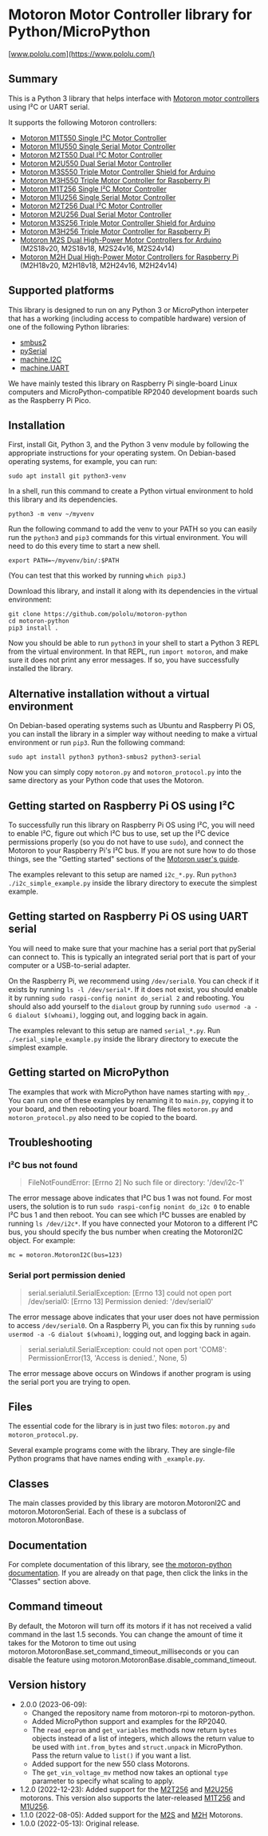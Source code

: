 # Motoron Motor Controller library for Python/MicroPython

[www.pololu.com](https://www.pololu.com/)

## Summary

This is a Python 3 library that helps interface with
[Motoron motor controllers][motoron] using I&sup2;C or UART serial.

It supports the following Motoron controllers:

- [Motoron M1T550 Single I&sup2;C Motor Controller][M1T550]
- [Motoron M1U550 Single Serial Motor Controller][M1U550]
- [Motoron M2T550 Dual I&sup2;C Motor Controller][M2T550]
- [Motoron M2U550 Dual Serial Motor Controller][M2U550]
- [Motoron M3S550 Triple Motor Controller Shield for Arduino][M3S550]
- [Motoron M3H550 Triple Motor Controller for Raspberry Pi][M3H550]
- [Motoron M1T256 Single I&sup2;C Motor Controller][M1T256]
- [Motoron M1U256 Single Serial Motor Controller][M1U256]
- [Motoron M2T256 Dual I&sup2;C Motor Controller][M2T256]
- [Motoron M2U256 Dual Serial Motor Controller][M2U256]
- [Motoron M3S256 Triple Motor Controller Shield for Arduino][M3S256]
- [Motoron M3H256 Triple Motor Controller for Raspberry Pi][M3H256]
- [Motoron M2S Dual High-Power Motor Controllers for Arduino][M2S] (M2S18v20, M2S18v18, M2S24v16, M2S24v14)
- [Motoron M2H Dual High-Power Motor Controllers for Raspberry Pi][M2H] (M2H18v20, M2H18v18, M2H24v16, M2H24v14)

## Supported platforms

This library is designed to run on any Python 3 or MicroPython interpeter
that has a working (including access to compatible hardware)
version of one of the following Python libraries:

- [smbus2]
- [pySerial]
- [machine.I2C]
- [machine.UART]

We have mainly tested this library on Raspberry Pi single-board Linux computers
and MicroPython-compatible RP2040 development boards such as the
Raspberry Pi Pico.

## Installation

First, install Git, Python 3, and the Python 3 venv module by following the
appropriate instructions for your operating system.
On Debian-based operating systems, for example, you can run:

    sudo apt install git python3-venv

In a shell, run this command to create a Python virtual environment to
hold this library and its dependencies.

    python3 -m venv ~/myvenv

Run the following command to add the venv to your PATH so you can easily run the
`python3` and `pip3` commands for this virtual environment.  You will need to
do this every time to start a new shell.

    export PATH=~/myvenv/bin/:$PATH

(You can test that this worked by running `which pip3`.)

Download this library, and install it along with its dependencies in the
virtual environment:

    git clone https://github.com/pololu/motoron-python
    cd motoron-python
    pip3 install .

Now you should be able to run `python3` in your shell to start a Python 3 REPL
from the virtual environment.  In that REPL, run `import motoron`, and
make sure it does not print any error messages.  If so, you have successfully
installed the library.


## Alternative installation without a virtual environment

On Debian-based operating systems such as Ubuntu and Raspberry Pi OS, you can
install the library in a simpler way without needing to make a virtual
environment or run `pip3`.  Run the following command:

    sudo apt install python3 python3-smbus2 python3-serial

Now you can simply copy `motoron.py` and `motoron_protocol.py` into the same
directory as your Python code that uses the Motoron.


## Getting started on Raspberry Pi OS using I&sup2;C

To successfully run this library on Raspberry Pi OS using I&sup2;C,
you will need to enable I&sup2;C, figure out which I&sup2;C bus to use,
set up the I&sup2;C device permissions properly
(so you do not have to use `sudo`), and connect the Motoron to your
Raspberry Pi's I&sup2;C bus.  If you are not sure how to do those things,
see the "Getting started" sections of the [Motoron user's guide][guide].

The examples relevant to this setup are named `i2c_*.py`.
Run `python3 ./i2c_simple_example.py` inside the library directory to
execute the simplest example.


## Getting started on Raspberry Pi OS using UART serial

You will need to make sure that your machine has a serial port that
pySerial can connect to.  This is typically an integrated serial port that is
part of your computer or a USB-to-serial adapter.

On the Raspberry Pi, we recommend using `/dev/serial0`.  You can check if it
exists by running `ls -l /dev/serial*`.
If it does not exist, you should enable it by running
`sudo raspi-config nonint do_serial 2` and rebooting.
You should also add yourself to the `dialout` group by running
`sudo usermod -a -G dialout $(whoami)`, logging out, and logging back in again.

The examples relevant to this setup are named `serial_*.py`.
Run `./serial_simple_example.py` inside the library directory to execute the
simplest example.

## Getting started on MicroPython

The examples that work with MicroPython have names starting with `mpy_`.
You can run one of these examples by renaming it to `main.py`,
copying it to your board, and then rebooting your board.
The files `motoron.py` and `motoron_protocol.py` also need to be copied
to the board.

## Troubleshooting

### I&sup2;C bus not found

> FileNotFoundError: [Errno 2] No such file or directory: '/dev/i2c-1'

The error message above indicates that I&sup2;C bus 1 was not found.
For most users, the solution is to run `sudo raspi-config nonint do_i2c 0`
to enable I&sup2;C bus 1 and then reboot.
You can see which I&sup2;C busses are enabled by running `ls /dev/i2c*`.
If you have connected your Motoron to a different I&sup2;C bus, you should
specify the bus number when creating the MotoronI2C object.  For example:

    mc = motoron.MotoronI2C(bus=123)

### Serial port permission denied

> serial.serialutil.SerialException: [Errno 13] could not open port /dev/serial0: [Errno 13] Permission denied: '/dev/serial0'

The error message above indicates that your user does not have permission to
access `/dev/serial0`.  On a Raspberry Pi, you can fix this by running
`sudo usermod -a -G dialout $(whoami)`, logging out, and logging back in again.

> serial.serialutil.SerialException: could not open port 'COM8': PermissionError(13, 'Access is denied.', None, 5)

The error message above occurs on Windows if another program is using the
serial port you are trying to open.

## Files

The essential code for the library is in just two files: `motoron.py` and
`motoron_protocol.py`.

Several example programs come with the library.  They are single-file
Python programs that have names ending with `_example.py`.

## Classes

The main classes provided by this library are motoron.MotoronI2C and
motoron.MotoronSerial.  Each of these is a subclass of motoron.MotoronBase.

## Documentation

For complete documentation of this library, see
[the motoron-python documentation][doc].
If you are already on that page, then click the links in the "Classes" section
above.

## Command timeout

By default, the Motoron will turn off its motors if it has not received a valid
command in the last 1.5 seconds.  You can change the amount of time it
takes for the Motoron to time out using
motoron.MotoronBase.set_command_timeout_milliseconds or you can disable the
feature using motoron.MotoronBase.disable_command_timeout.

## Version history

* 2.0.0 (2023-06-09):
  - Changed the repository name from motoron-rpi to motoron-python.
  - Added MicroPython support and examples for the RP2040.
  - The `read_eeprom` and `get_variables` methods now return `bytes`
    objects instead of a list of integers, which allows the return
    value to be used with `int.from_bytes` and `struct.unpack` in MicroPython.
    Pass the return value to `list()` if you want a list.
  - Added support for the new 550 class Motorons.
  - The `get_vin_voltage_mv` method now takes an optional `type` parameter to
    specify what scaling to apply.
* 1.2.0 (2022-12-23): Added support for the [M2T256] and [M2U256] motorons.
  This version also supports the later-released [M1T256] and [M1U256].
* 1.1.0 (2022-08-05): Added support for the [M2S] and [M2H] Motorons.
* 1.0.0 (2022-05-13): Original release.

[motoron]: https://pololu.com/motoron
[M1T550]: https://www.pololu.com/product/5075
[M1U550]: https://www.pololu.com/product/5077
[M2T550]: https://www.pololu.com/product/5079
[M2U550]: https://www.pololu.com/product/5081
[M3S550]: https://www.pololu.com/category/304
[M3H550]: https://www.pololu.com/category/305
[M1T256]: https://www.pololu.com/product/5061
[M1U256]: https://www.pololu.com/product/5063
[M2T256]: https://www.pololu.com/product/5065
[M2U256]: https://www.pololu.com/product/5067
[M3S256]: https://www.pololu.com/category/290
[M3H256]: https://www.pololu.com/category/292
[M2S]: https://www.pololu.com/category/291
[M2H]: https://www.pololu.com/category/293
[doc]: https://pololu.github.io/motoron-python/
[guide]: https://www.pololu.com/docs/0J84
[smbus2]: https://github.com/kplindegaard/smbus2
[pySerial]: https://github.com/pyserial/pyserial/
[machine.I2C]: https://docs.micropython.org/en/latest/library/machine.I2C.html
[machine.UART]: https://docs.micropython.org/en/latest/library/machine.UART.html
[MSYS2]: https://www.msys2.org/
